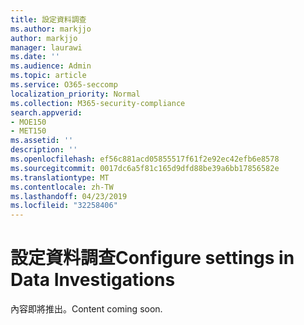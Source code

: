 ```yaml
---
title: 設定資料調查
ms.author: markjjo
author: markjjo
manager: laurawi
ms.date: ''
ms.audience: Admin
ms.topic: article
ms.service: O365-seccomp
localization_priority: Normal
ms.collection: M365-security-compliance
search.appverid:
- MOE150
- MET150
ms.assetid: ''
description: ''
ms.openlocfilehash: ef56c881acd05855517f61f2e92ec42efb6e8578
ms.sourcegitcommit: 0017dc6a5f81c165d9dfd88be39a6bb17856582e
ms.translationtype: MT
ms.contentlocale: zh-TW
ms.lasthandoff: 04/23/2019
ms.locfileid: "32258406"
---
```

# <a name="configure-settings-in-data-investigations"></a><span data-ttu-id="f27fa-102">設定資料調查</span><span class="sxs-lookup"><span data-stu-id="f27fa-102">Configure settings in Data Investigations</span></span>

<span data-ttu-id="f27fa-103">內容即將推出。</span><span class="sxs-lookup"><span data-stu-id="f27fa-103">Content coming soon.</span></span>